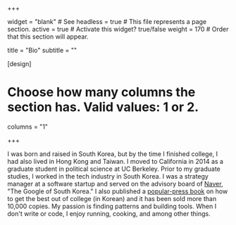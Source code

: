 +++

widget = "blank"  # See headless = true  # This file represents a page section.
active = true  # Activate this widget? true/false
weight = 170  # Order that this section will appear.

title = "Bio"
subtitle = ""

[design]
  # Choose how many columns the section has. Valid values: 1 or 2.
  columns = "1"

+++

I was born and raised in South Korea, but by the time I finished college, I had also lived in Hong Kong and Taiwan. I moved to California in 2014 as a graduate student in political science at UC Berkeley. Prior to my graduate studies, I worked in the tech industry in South Korea. I was a strategy manager at a software startup and served on the advisory board of [Naver](https://en.wikipedia.org/wiki/Naver), "The Google of South Korea." I also published a [popular-press book](https://book.naver.com/bookdb/book_detail.nhn?bid=7842009) on how to get the best out of college (in Korean) and it has been sold more than 10,000 copies. My passion is finding patterns and building tools. When I don't write or code, I enjoy running, cooking, and among other things. 
